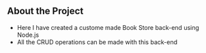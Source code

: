 ## About the Project
- Here I have created a custome made Book Store back-end using Node.js
- All the CRUD operations can be made with this back-end
